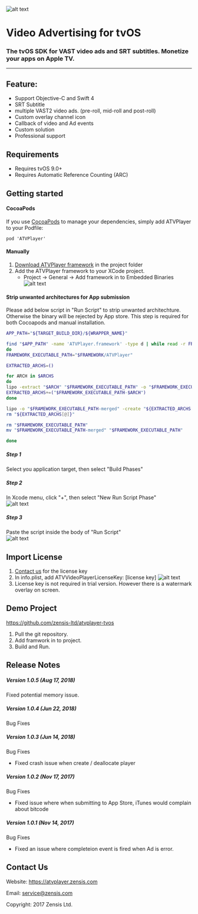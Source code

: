 ![alt text][logo]

# Video Advertising for tvOS
### The tvOS SDK for VAST video ads and SRT subtitles. Monetize your apps on Apple TV.
***
## Feature:
- Support Objective-C and Swift 4
- SRT Subtitle
- multiple VAST2 video ads. (pre-roll, mid-roll and post-roll)
- Custom overlay channel icon
- Callback of video and Ad events
- Custom solution
- Professional support

## Requirements
- Requires tvOS 9.0+
- Requires Automatic Reference Counting (ARC)

## Getting started
#### CocoaPods
If you use [CocoaPods] to manage your dependencies, simply add ATVPlayer to your Podfile:
```
pod 'ATVPlayer'
```
#### Manually
1. [Download ATVPlayer framework] in the project folder
2. Add the ATVPlayer framework to your XCode project. 
   * Project -> General -> Add framework in to Embedded Binaries
![alt text][setup]

#### Strip unwanted architectures for App submission
Please add below script in "Run Script" to strip unwanted architechture. Otherwise the binary will be rejected by App store.
This step is required for both Cocoapods and manual installation. 
```sh
APP_PATH="${TARGET_BUILD_DIR}/${WRAPPER_NAME}"

find "$APP_PATH" -name 'ATVPlayer.framework' -type d | while read -r FRAMEWORK
do
FRAMEWORK_EXECUTABLE_PATH="$FRAMEWORK/ATVPlayer"

EXTRACTED_ARCHS=()

for ARCH in $ARCHS
do
lipo -extract "$ARCH" "$FRAMEWORK_EXECUTABLE_PATH" -o "$FRAMEWORK_EXECUTABLE_PATH-$ARCH"
EXTRACTED_ARCHS+=("$FRAMEWORK_EXECUTABLE_PATH-$ARCH")
done

lipo -o "$FRAMEWORK_EXECUTABLE_PATH-merged" -create "${EXTRACTED_ARCHS[@]}"
rm "${EXTRACTED_ARCHS[@]}"

rm "$FRAMEWORK_EXECUTABLE_PATH"
mv "$FRAMEWORK_EXECUTABLE_PATH-merged" "$FRAMEWORK_EXECUTABLE_PATH"

done
```

##### Step 1
Select you application target, then select "Build Phases"

##### Step 2
In Xcode menu, click "+", then select "New Run Script Phase"  
![alt text][new_run_script]

##### Step 3
Paste the script inside the body of "Run Script"  
![alt text][run_script]

## Import License
1. [Contact us] for the license key
2. In info.plist, add ATVVideoPlayerLicenseKey: [license key]
![alt text][license]
3. License key is not required in trial version. However there is a watermark overlay on screen.

## Demo Project

https://github.com/zensis-ltd/atvplayer-tvos

1. Pull the git repository. 
2. Add framwork in to project.
4. Build and Run.

## Release Notes

##### Version 1.0.5 (Aug 17, 2018)
Fixed potential memory issue.

##### Version 1.0.4 (Jun 22, 2018)
Bug Fixes

##### Version 1.0.3 (Jun 14, 2018)
Bug Fixes
* Fixed crash issue when create / deallocate player

##### Version 1.0.2 (Nov 17, 2017)
Bug Fixes
* Fixed issue where when submitting to App Store, iTunes would complain about bitcode

##### Version 1.0.1 (Nov 14, 2017)
Bug Fixes
* Fixed an issue where completeion event is fired when Ad is error.

## Contact Us
Website: https://atvplayer.zensis.com 

Email: service@zensis.com

Copyright: 2017 Zensis Ltd.

[API Reference]: https://atvplayer.zensis.com/doc/index.html
[CocoaPods]: https://cocoapods.org/
[Contact us]: https://atvplayer.zensis.com/contact-us.html
[logo]: https://atvplayer.zensis.com/demo/assets/logo_light.png
[setup]: https://atvplayer.zensis.com/demo/assets/setup.png
[license]: https://atvplayer.zensis.com/demo/assets/license.png
[new_run_script]: https://atvplayer.zensis.com/demo/assets/new_run_script.png
[run_script]: https://atvplayer.zensis.com/demo/assets/run_script.png
[Download ATVPlayer framework]: https://atvplayer.zensis.com/atvplayer_sdk.zip

